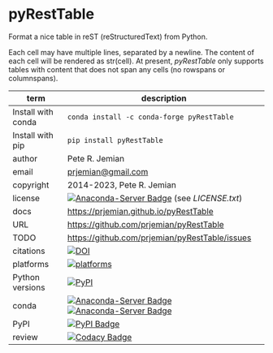 # pyRestTable

Format a nice table in reST (reStructuredText) from Python.

Each cell may have multiple lines, separated by a newline.
The content of each cell will be rendered as str(cell).
At present, *pyRestTable* only supports tables with content
that does not span any cells (no rowspans or columnspans).

term | description
--- | ---
Install with conda | `conda install -c conda-forge pyRestTable`
Install with pip | `pip install pyRestTable`
author | Pete R. Jemian
email | prjemian@gmail.com
copyright | 2014-2023, Pete R. Jemian
license | [![Anaconda-Server Badge](https://anaconda.org/conda-forge/pyresttable/badges/license.svg)](https://anaconda.org/conda-forge/pyresttable) (see *LICENSE.txt*)
docs | https://prjemian.github.io/pyRestTable
URL | https://github.com/prjemian/pyRestTable
TODO | https://github.com/prjemian/pyRestTable/issues
citations | [![DOI](https://zenodo.org/badge/DOI/10.5281/zenodo.4265794.svg)](https://doi.org/10.5281/zenodo.4265794)
platforms | [![platforms](https://anaconda.org/conda-forge/pyresttable/badges/platforms.svg)](https://anaconda.org/conda-forge/pyresttable)
Python versions | [![PyPI](https://img.shields.io/pypi/pyversions/pyresttable.svg)](https://pypi.python.org/pypi/pyresttable)
conda | [![Anaconda-Server Badge](https://anaconda.org/conda-forge/pyresttable/badges/version.svg)](https://anaconda.org/conda-forge/pyresttable)    [![Anaconda-Server Badge](https://anaconda.org/conda-forge/pyresttable/badges/latest_release_date.svg)](https://anaconda.org/conda-forge/pyresttable)
PyPI | [![PyPI Badge](https://img.shields.io/pypi/v/pyresttable.svg)](https://pypi.python.org/pypi/pyresttable)
review | [![Codacy Badge](https://app.codacy.com/project/badge/Grade/a550dc5a2eb4494f9932bc6d60ddb5a7)](https://www.codacy.com/gh/prjemian/pyRestTable/dashboard?utm_source=github.com&amp;utm_medium=referral&amp;utm_content=prjemian/pyRestTable&amp;utm_campaign=Badge_Grade)
